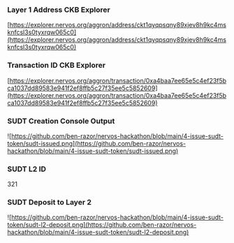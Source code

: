 ### Layer 1 Address CKB Explorer

[https://explorer.nervos.org/aggron/address/ckt1qyqpsqny89xjev8h9kc4msknfcsl3s0tyxrqw065c0](https://explorer.nervos.org/aggron/address/ckt1qyqpsqny89xjev8h9kc4msknfcsl3s0tyxrqw065c0)

### Transaction ID CKB Explorer

[https://explorer.nervos.org/aggron/transaction/0xa4baa7ee65e5c4ef23f5bca1037dd89583e941f2ef8ffb5c27f35ee5c5852609](https://explorer.nervos.org/aggron/transaction/0xa4baa7ee65e5c4ef23f5bca1037dd89583e941f2ef8ffb5c27f35ee5c5852609)

### SUDT Creation Console Output

![https://github.com/ben-razor/nervos-hackathon/blob/main/4-issue-sudt-token/sudt-issued.png](https://github.com/ben-razor/nervos-hackathon/blob/main/4-issue-sudt-token/sudt-issued.png)

### SUDT L2 ID

321

### SUDT Deposit to Layer 2

![https://github.com/ben-razor/nervos-hackathon/blob/main/4-issue-sudt-token/sudt-l2-deposit.png](https://github.com/ben-razor/nervos-hackathon/blob/main/4-issue-sudt-token/sudt-l2-deposit.png)
